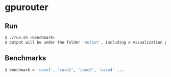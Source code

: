 # gpurouter

## Run

```bash
$ ./run.sh <benchmark>
$ output will be under the folder 'output', including a visualization pdf file
```

## Benchmarks

```bash
$ benchmark = 'case1', 'case2', 'case3', 'case4' ...
```